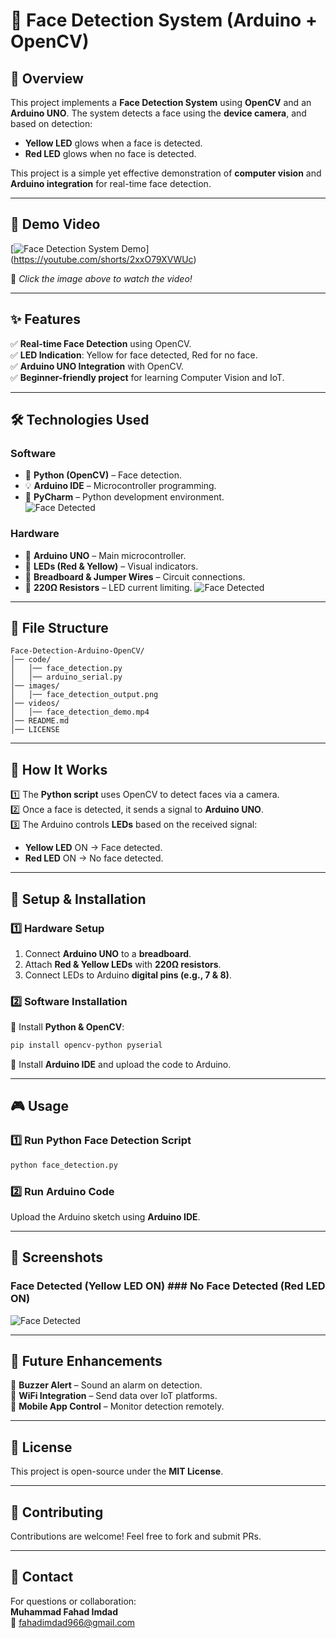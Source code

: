 # 🎯 Face Detection System (Arduino + OpenCV)  

## 📌 Overview  
This project implements a **Face Detection System** using **OpenCV** and an **Arduino UNO**. The system detects a face using the **device camera**, and based on detection:  
- **Yellow LED** glows when a face is detected.  
- **Red LED** glows when no face is detected.  

This project is a simple yet effective demonstration of **computer vision** and **Arduino integration** for real-time face detection.  

---

## 🎥 Demo Video  
[![Face Detection System Demo](https://img.youtube.com/vi/YOUR_VIDEO_ID/0.jpg)]
(https://youtube.com/shorts/2xxO79XVWUc)  

📌 *Click the image above to watch the video!*  

---

## ✨ Features  
✅ **Real-time Face Detection** using OpenCV.  
✅ **LED Indication**: Yellow for face detected, Red for no face.  
✅ **Arduino UNO Integration** with OpenCV.  
✅ **Beginner-friendly project** for learning Computer Vision and IoT.  

---

## 🛠 Technologies Used  

### **Software**  
- 🐍 **Python (OpenCV)** – Face detection.  
- 💡 **Arduino IDE** – Microcontroller programming.  
- 🔹 **PyCharm** – Python development environment.  
![Face Detected](images/software.png)

### **Hardware**  
- 🔌 **Arduino UNO** – Main microcontroller.  
- 🔴 **LEDs (Red & Yellow)** – Visual indicators.  
- 🔗 **Breadboard & Jumper Wires** – Circuit connections.  
- 🔧 **220Ω Resistors** – LED current limiting.
![Face Detected](images/hardware.png)   

---

## 📂 File Structure  
```plaintext
Face-Detection-Arduino-OpenCV/
│── code/
│   │── face_detection.py
│   │── arduino_serial.py
│── images/
│   │── face_detection_output.png
│── videos/
│   │── face_detection_demo.mp4
│── README.md
│── LICENSE
```

---

## 🚀 How It Works  
1️⃣ The **Python script** uses OpenCV to detect faces via a camera.  
2️⃣ Once a face is detected, it sends a signal to **Arduino UNO**.  
3️⃣ The Arduino controls **LEDs** based on the received signal:  
   - **Yellow LED** ON → Face detected.  
   - **Red LED** ON → No face detected.  

---

## 🔧 Setup & Installation  

### **1️⃣ Hardware Setup**  
1. Connect **Arduino UNO** to a **breadboard**.  
2. Attach **Red & Yellow LEDs** with **220Ω resistors**.  
3. Connect LEDs to Arduino **digital pins (e.g., 7 & 8)**.  

### **2️⃣ Software Installation**  
🔹 Install **Python & OpenCV**:  
```sh
pip install opencv-python pyserial
```
🔹 Install **Arduino IDE** and upload the code to Arduino.  

---

## 🎮 Usage  

### **1️⃣ Run Python Face Detection Script**  
```sh
python face_detection.py
```
### **2️⃣ Run Arduino Code**  
Upload the Arduino sketch using **Arduino IDE**.  

---

## 📸 Screenshots  

### **Face Detected (Yellow LED ON)**              ### **No Face Detected (Red LED ON)**  
![Face Detected](images/face_detection_output.png)  

---

## 🔮 Future Enhancements  
🚀 **Buzzer Alert** – Sound an alarm on detection.  
📡 **WiFi Integration** – Send data over IoT platforms.  
📱 **Mobile App Control** – Monitor detection remotely.  

---

## 📄 License  
This project is open-source under the **MIT License**.  

---

## 🤝 Contributing  
Contributions are welcome! Feel free to fork and submit PRs.  

---

## 📧 Contact  
For questions or collaboration:  
**Muhammad Fahad Imdad**  
📧 [fahadimdad966@gmail.com](mailto:fahadimdad966@gmail.com)  
